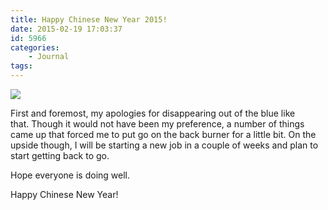 ```yaml
---
title: Happy Chinese New Year 2015!
date: 2015-02-19 17:03:37
id: 5966
categories:
	- Journal
tags:
---
```


![](/images/2015/02/cny2015.jpeg)

First and foremost, my apologies for disappearing out of the blue like that. Though it would not have been my preference, a number of things came up that forced me to put go on the back burner for a little bit. On the upside though, I will be starting a new job in a couple of weeks and plan to start getting back to go.

Hope everyone is doing well.

Happy Chinese New Year!